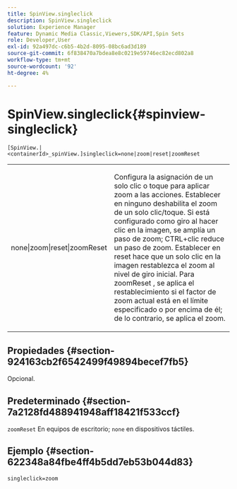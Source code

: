 ```yaml
---
title: SpinView.singleclick
description: SpinView.singleclick
solution: Experience Manager
feature: Dynamic Media Classic,Viewers,SDK/API,Spin Sets
role: Developer,User
exl-id: 92a497dc-c6b5-4b2d-8095-08bc6ad3d189
source-git-commit: 6f838470a7bdea8e8c0219e59746ec82ecd802a8
workflow-type: tm+mt
source-wordcount: '92'
ht-degree: 4%

---
```


# SpinView.singleclick{#spinview-singleclick}

`[SpinView.|<containerId>_spinView.]singleclick=none|zoom|reset|zoomReset`

<table id="table_82C9252157DB41B5B98505855975D2F5"> 
 <tbody> 
  <tr> 
   <td colname="col1"> <p> <span class="codeph"> none|zoom|reset|zoomReset </span> </p> </td> 
   <td colname="col2"> <p> Configura la asignación de un solo clic o toque para aplicar zoom a las acciones. Establecer en <span class="codeph"> ninguno </span> deshabilita el zoom de un solo clic/toque. Si está configurado como <span class="codeph"> giro </span> al hacer clic en la imagen, se amplía un paso de zoom; CTRL+clic reduce un paso de zoom. Establecer en <span class="codeph"> reset </span> hace que un solo clic en la imagen restablezca el zoom al nivel de giro inicial. Para <span class="codeph"> zoomReset </span>, se aplica el restablecimiento si el factor de zoom actual está en el límite especificado o por encima de él; de lo contrario, se aplica el zoom. </p> </td> 
  </tr> 
 </tbody> 
</table>

## Propiedades {#section-924163cb2f6542499f49894becef7fb5}

Opcional.

## Predeterminado {#section-7a2128fd488941948aff18421f533ccf}

`zoomReset` En equipos de escritorio; `none` en dispositivos táctiles.

## Ejemplo {#section-622348a84fbe4ff4b5dd7eb53b044d83}

`singleclick=zoom`
